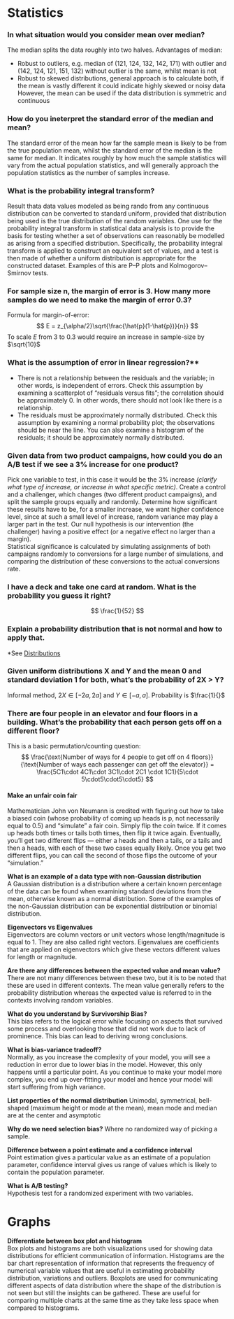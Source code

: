 # Statistics
### In what situation would you consider mean over median?   
The median splits the data roughly into two halves. Advantages of median:  
- Robust to outliers, e.g. median of (121, 124, 132, 142, 171) with outlier and (142, 124, 121, 151, 132) without outlier is the same, whilst mean is not 
- Robust to skewed distributions, general approach is to calculate both, if the mean is vastly different it could indicate highly skewed or noisy data  
However, the mean can be used if the data distribution is symmetric and continuous
### How do you ineterpret the standard error of the median and mean? 
The standard error of the mean how far the sample mean is likely to be from the true population mean, whilst the standard error of the median is the same for median. It indicates roughly by how much the sample statistics will vary from the actual population statistics, and will generally approach the population statistics as the number of samples increase.


### What is the probability integral transform?
Result thata data values modeled as being rando from any continuous distribution can be converted to standard uniform, provided that distribution being used is the true distribution of the random variables. One use for the probability integral transform in statistical data analysis is to provide the basis for testing whether a set of observations can reasonably be modelled as arising from a specified distribution. Specifically, the probability integral transform is applied to construct an equivalent set of values, and a test is then made of whether a uniform distribution is appropriate for the constructed dataset. Examples of this are P–P plots and Kolmogorov–Smirnov tests.  

### For sample size n, the margin of error is 3. How many more samples do we need to make the margin of error 0.3? 
Formula for margin-of-error:
$$
E = z_{\alpha/2}\sqrt{\frac{\hat{p}(1-\hat{p})}{n}}
$$
To scale $E$ from 3 to 0.3 would require an increase in sample-size by $\sqrt{10}$ 

### What is the assumption of error in linear regression?**  
- There is not a relationship between the residuals and the  variable; in other words,  is independent of errors. Check this assumption by examining a scatterplot of “residuals versus fits”; the correlation should be approximately 0. In other words, there should not look like there is a relationship.  
- The residuals must be approximately normally distributed. Check this assumption by examining a normal probability plot; the observations should be near the line. You can also examine a histogram of the residuals; it should be approximately normally distributed.  
 
### Given data from two product campaigns, how could you do an A/B test if we see a 3% increase for one product?
Pick one variable to test, in this case it would be the $3\%$ increase *(clarify what type of increase, or increase in what specific metric)*.  Create a control and a challenger, which changes (two different product campaigns), and split the sample groups equally and randomly. Determine how significant these results have to be, for a smaller increase, we want higher confidence level, since at such a small level of increase, random variance may play a larger part in the test. Our null hypothesis is our intervention (the challenger) having a positive effect (or a negative effect no larger than a margin).  
Statistical significance is calculated by simulating assignments of both campaigns randomly to conversions for a large number of simulations, and comparing the distribution of these conversions to the actual conversions rate.

### I have a deck and take one card at random. What is the probability you guess it right?  
$$
\frac{1}{52}
$$

### Explain a probability distribution that is not normal and how to apply that.  
*See [Distributions](../statistics/distributions.md)

### Given uniform distributions X and Y and the mean 0 and standard deviation 1 for both, what’s the probability of 2X > Y?  
Informal method, $2X \in [-2a, 2a]$ and $Y\in[-a, a]$. Probability is $\frac{1}{}$

### There are four people in an elevator and four floors in a building. What’s the probability that each person gets off on a different floor?  
This is a basic permutation/counting question:
$$
\frac{\text{Number of ways for 4 people to get off on 4 floors}}{\text{Number of ways each passenger can get off the elevator}} = \frac{5C1\cdot 4C1\cdot 3C1\cdot 2C1 \cdot 1C1}{5\cdot 5\cdot5\cdot5\cdot5}
$$

#### Make an unfair coin fair 
Mathematician John von Neumann is credited with figuring out how to take a biased coin (whose probability of coming up heads is p, not necessarily equal to 0.5) and “simulate” a fair coin. Simply flip the coin twice. If it comes up heads both times or tails both times, then flip it twice again. Eventually, you’ll get two different flips — either a heads and then a tails, or a tails and then a heads, with each of these two cases equally likely. Once you get two different flips, you can call the second of those flips the outcome of your “simulation.”


**What is an example of a data type with non-Gaussian distribution**  
A Gaussian distribution is a distribution where a certain known percentage of the data can be found when examining standard deviations from the mean, otherwise known as a normal distribution. Some of the examples of the non-Gaussian distribution can be exponential distribution or binomial distribution.

**Eigenvectors vs Eigenvalues**  
Eigenvectors are column vectors or unit vectors whose length/magnitude is equal to 1. They are also called right vectors. Eigenvalues are coefficients that are applied on eigenvectors which give these vectors different values for length or magnitude.

**Are there any differences between the expected value and mean value?**  
There are not many differences between these two, but it is to be noted that these are used in different contexts. The mean value generally refers to the probability distribution whereas the expected value is referred to in the contexts involving random variables.

**What do you understand by Survivorship Bias?**   
This bias refers to the logical error while focusing on aspects that survived some process and overlooking those that did not work due to lack of prominence. This bias can lead to deriving wrong conclusions.


**What is bias-variance tradeoff?**  
Normally, as you increase the complexity of your model, you will see a reduction in error due to lower bias in the model. However, this only happens until a particular point. As you continue to make your model more complex, you end up over-fitting your model and hence your model will start suffering from high variance.

**List properties of the normal distribution**
Unimodal, symmetrical, bell-shaped (maximum height or mode at the mean), mean mode and median are at the center and asymptotic

**Why do we need selection bias?**
Where no randomized way of picking a sample.

**Difference between a point estimate and a confidence interval**  
Point estimation gives a particular value as an estimate of a population parameter, confidence interval gives us range of values which is likely to contain the population parameter.

**What is A/B testing?**  
Hypothesis test for a randomized experiment with two variables.




# Graphs
**Differentiate between box plot and histogram**  
Box plots and histograms are both visualizations used for showing data distributions for efficient communication of information.
Histograms are the bar chart representation of information that represents the frequency of numerical variable values that are useful in estimating probability distribution, variations and outliers.
Boxplots are used for communicating different aspects of data distribution where the shape of the distribution is not seen but still the insights can be gathered. These are useful for comparing multiple charts at the same time as they take less space when compared to histograms.

